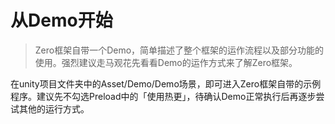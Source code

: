 # 从Demo开始

>Zero框架自带一个Demo，简单描述了整个框架的运作流程以及部分功能的使用。强烈建议走马观花先看看Demo的运作方式来了解Zero框架。

在unity项目文件夹中的Asset/Demo/Demo场景，即可进入Zero框架自带的示例程序。建议先不勾选Preload中的「使用热更」，待确认Demo正常执行后再逐步尝试其他的运行方式。